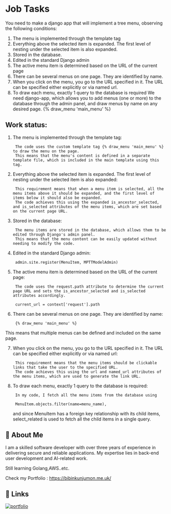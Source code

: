 
# Job Tasks

You need to make a django app that will implement a tree menu, observing the following conditions:
1) The menu is implemented through the template tag
2) Everything above the selected item is expanded. The first level of nesting under the selected item is also expanded.
3) Stored in the database.
4) Edited in the standard Django admin
5) The active menu item is determined based on the URL of the current page
6) There can be several menus on one page. They are identified by name.
7) When you click on the menu, you go to the URL specified in it. The URL can be specified either explicitly or via named url.
8) To draw each menu, exactly 1 query to the database is required
  We need django-app, which allows you to add menus (one or more) to the database through the admin panel, and draw menus by name on any desired page.
  {% draw_menu 'main_menu' %}


## Work status:

1. The menu is implemented through the template tag:

        The code uses the custom template tag {% draw_menu 'main_menu' %} to draw the menu on the page. 
        This means that the menu's content is defined in a separate template file, which is included in the main template using this tag.

2. Everything above the selected item is expanded. The first level of nesting under the selected item is also expanded:

        This requirement means that when a menu item is selected, all the menu items above it should be expanded, and the first level of items below it should also be expanded. 
        The code achieves this using the expanded is_ancestor_selected, and is_selected attributes of the menu items, which are set based on the current page URL.


3. Stored in the database:

        The menu items are stored in the database, which allows them to be edited through Django's admin panel. 
        This means that the menu content can be easily updated without needing to modify the code.

4. Edited in the standard Django admin:
    
        admin.site.register(MenuItem, MPTTModelAdmin)
5. The active menu item is determined based on the URL of the current page:

        The code uses the request.path attribute to determine the current page URL and sets the is_ancestor_selected and is_selected attributes accordingly.

        current_url = context['request'].path

6. There can be several menus on one page. They are identified by name:

        {% draw_menu 'main_menu' %}

This means that multiple menus can be defined and included on the same page.

7. When you click on the menu, you go to the URL specified in it. The URL can be specified either explicitly or via named url:

        This requirement means that the menu items should be clickable links that take the user to the specified URL. 
        The code achieves this using the url and named_url attributes of the menu items, which are used to generate the link URL.

8. To draw each menu, exactly 1 query to the database is required:

        In my code, I fetch all the menu items from the database using

        MenuItem.objects.filter(name=menu_name), 

    and since MenuItem has a foreign key relationship with its child items, select_related is used to fetch all the child items in a single query. 


## 🚀 About Me

I am a skilled software developer with over three years of experience in delivering secure and reliable applications. My expertise lies in back-end user development and AI-related work. 

Still learning Golang,AWS..etc.

Check my Portfolio : https://bibinkunjumon.me.uk/



## 🔗 Links
[![portfolio](https://img.shields.io/badge/my_portfolio-000?style=for-the-badge&logo=ko-fi&logoColor=white)](https://bibinkunjumon.me.uk/)


